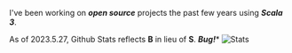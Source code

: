 <!--- top commit numnber: 12657 -->

I've been working on ***open source*** projects the past few years using ***Scala 3***.

As of 2023.5.27, Github Stats reflects **B** in lieu of **S**. ***Bug!****
![Stats](https://github-readme-stats.vercel.app/api?username=objektwerks&show_icons=true&hide_border=true)
